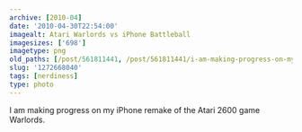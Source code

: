 ```yaml
---
archive: [2010-04]
date: '2010-04-30T22:54:00'
imagealt: Atari Warlords vs iPhone Battleball
imagesizes: ['698']
imagetype: png
old_paths: [/post/561811441, /post/561811441/i-am-making-progress-on-my-iphone-remake-of-the]
slug: '1272668040'
tags: [nerdiness]
type: photo
---
```


I am making progress on my iPhone remake of the Atari 2600 game Warlords.


